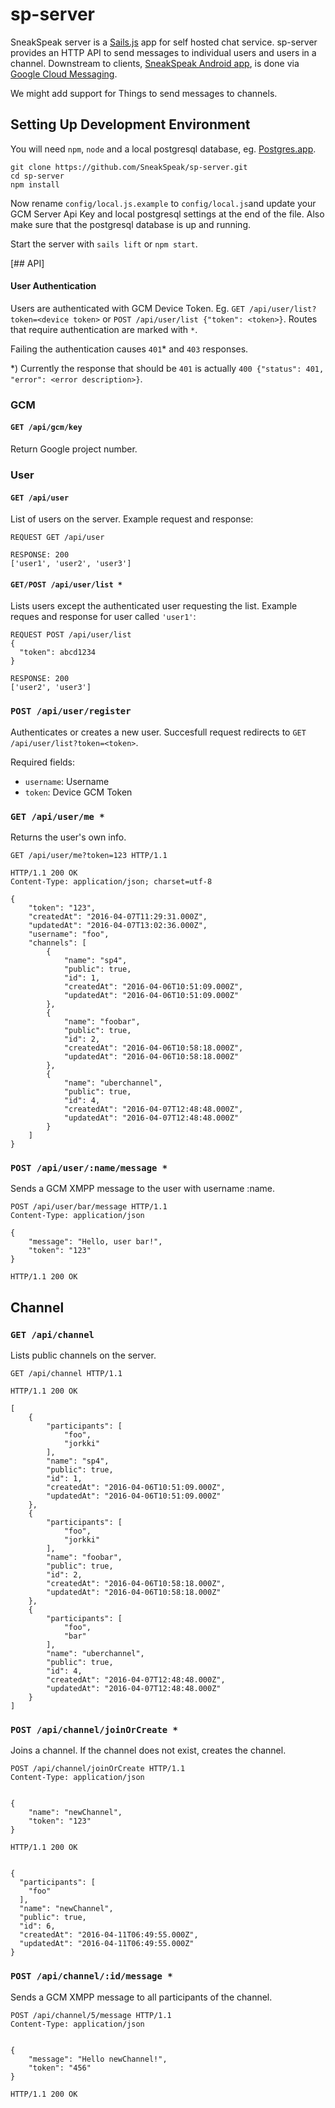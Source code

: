 # sp-server

SneakSpeak server is a [Sails.js](http://sailsjs.org/) app for self hosted chat service. sp-server provides an HTTP API to send
messages to individual users and users in a channel. Downstream to clients,
[SneakSpeak Android app](https://github.com/SneakSpeak/sp-android),
is done via [Google Cloud Messaging](https://developers.google.com/cloud-messaging/).

We might add support for Things to send messages to channels.

## Setting Up Development Environment
You will need `npm`, `node` and a local postgresql database, eg. [Postgres.app](http://postgresapp.com/).
```
git clone https://github.com/SneakSpeak/sp-server.git
cd sp-server
npm install
```
Now rename `config/local.js.example` to `config/local.js`and update your GCM
Server Api Key and local postgresql settings at the end of the file. Also make
sure that the postgresql database is up and running.

Start the server with `sails lift` or `npm start`.

[## API]
#### User Authentication
Users are authenticated with GCM Device Token. Eg.
`GET /api/user/list?token=<device token>` or
`POST /api/user/list {"token": <token>}`.
Routes that require authentication are marked with `*`.

Failing the authentication causes `401`* and `403` responses.

*) Currently the response that should be `401` is actually
`400 {"status": 401, "error": <error description>}`.

### GCM
#### `GET /api/gcm/key`
Return Google project number.

### User
#### `GET /api/user`
List of users on the server.
Example request and response:
```
REQUEST GET /api/user

RESPONSE: 200
['user1', 'user2', 'user3']
```

#### `GET/POST /api/user/list *`
Lists users except the authenticated user requesting the list.
Example reques and response for user called `'user1'`:
```
REQUEST POST /api/user/list
{
  "token": abcd1234
}

RESPONSE: 200
['user2', 'user3']
```

### `POST /api/user/register`
Authenticates or creates a new user. Succesfull request redirects to
`GET /api/user/list?token=<token>`.

Required fields:
- `username`: Username
- `token`: Device GCM Token

### `GET /api/user/me *`
Returns the user's own info.
```
GET /api/user/me?token=123 HTTP/1.1
```
```
HTTP/1.1 200 OK
Content-Type: application/json; charset=utf-8

{
    "token": "123",
    "createdAt": "2016-04-07T11:29:31.000Z",
    "updatedAt": "2016-04-07T13:02:36.000Z",
    "username": "foo",
    "channels": [
        {
            "name": "sp4",
            "public": true,
            "id": 1,
            "createdAt": "2016-04-06T10:51:09.000Z",
            "updatedAt": "2016-04-06T10:51:09.000Z"
        },
        {
            "name": "foobar",
            "public": true,
            "id": 2,
            "createdAt": "2016-04-06T10:58:18.000Z",
            "updatedAt": "2016-04-06T10:58:18.000Z"
        },
        {
            "name": "uberchannel",
            "public": true,
            "id": 4,
            "createdAt": "2016-04-07T12:48:48.000Z",
            "updatedAt": "2016-04-07T12:48:48.000Z"
        }
    ]
}
```

### `POST /api/user/:name/message *`
Sends a GCM XMPP message to the user with username :name.
```
POST /api/user/bar/message HTTP/1.1
Content-Type: application/json

{
    "message": "Hello, user bar!",
    "token": "123"
}
```
```
HTTP/1.1 200 OK
```

## Channel
### `GET /api/channel`
Lists public channels on the server.
```
GET /api/channel HTTP/1.1
```
```
HTTP/1.1 200 OK

[
    {
        "participants": [
            "foo",
            "jorkki"
        ],
        "name": "sp4",
        "public": true,
        "id": 1,
        "createdAt": "2016-04-06T10:51:09.000Z",
        "updatedAt": "2016-04-06T10:51:09.000Z"
    },
    {
        "participants": [
            "foo",
            "jorkki"
        ],
        "name": "foobar",
        "public": true,
        "id": 2,
        "createdAt": "2016-04-06T10:58:18.000Z",
        "updatedAt": "2016-04-06T10:58:18.000Z"
    },
    {
        "participants": [
            "foo",
            "bar"
        ],
        "name": "uberchannel",
        "public": true,
        "id": 4,
        "createdAt": "2016-04-07T12:48:48.000Z",
        "updatedAt": "2016-04-07T12:48:48.000Z"
    }
]
```

### `POST /api/channel/joinOrCreate *`
Joins a channel. If the channel does not exist, creates the channel.
```
POST /api/channel/joinOrCreate HTTP/1.1
Content-Type: application/json


{
    "name": "newChannel",
    "token": "123"
}
```
```
HTTP/1.1 200 OK


{
  "participants": [
    "foo"
  ],
  "name": "newChannel",
  "public": true,
  "id": 6,
  "createdAt": "2016-04-11T06:49:55.000Z",
  "updatedAt": "2016-04-11T06:49:55.000Z"
}
```

### `POST /api/channel/:id/message *`
Sends a GCM XMPP message to all participants of the channel.

```
POST /api/channel/5/message HTTP/1.1
Content-Type: application/json


{
    "message": "Hello newChannel!",
    "token": "456"
}
```
```
HTTP/1.1 200 OK

```

